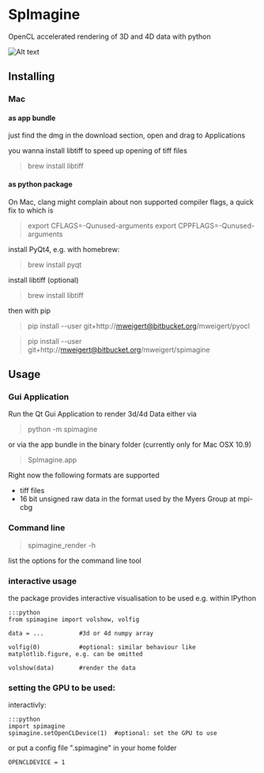 # SpImagine

OpenCL accelerated rendering of 3D and 4D data with python


![Alt text](https://bitbucket.org/mweigert/spimagine/raw/master/spimagine_image.png)

## Installing

### Mac

#### as app bundle

just find the dmg in the download section, open and drag to Applications

you wanna install libtiff to speed up opening of tiff files   
> brew install libtiff


#### as python package
  
On Mac, clang might complain about non supported compiler flags, a quick fix to which is

> export CFLAGS=-Qunused-arguments
> export CPPFLAGS=-Qunused-arguments


install PyQt4, e.g. with homebrew:
> brew install pyqt

install libtiff (optional)
> brew install libtiff


then with pip

> pip install --user git+http://mweigert@bitbucket.org/mweigert/pyocl

> pip install --user git+http://mweigert@bitbucket.org/mweigert/spimagine


## Usage

### Gui Application

Run the  Qt Gui Application to render 3d/4d Data either via  


> python -m spimagine

or via the app bundle in the binary folder (currently only for Mac OSX 10.9) 

> SpImagine.app


Right now the following formats are supported

- tiff files
- 16 bit unsigned raw data in the format used by the Myers Group at mpi-cbg

### Command line

> spimagine_render -h

list the options for the command line tool



### interactive usage

the package provides interactive visualisation to be used e.g. within IPython

    :::python 
	from spimagine import volshow, volfig

	data = ...          #3d or 4d numpy array
	
	volfig(0)           #optional: similar behaviour like matplotlib.figure, e.g. can be omitted
	
	volshow(data)       #render the data

### setting the GPU to be used:

interactivly:

    :::python 
	import spimagine 
	spimagine.setOpenCLDevice(1)  #optional: set the GPU to use


or put a config file ".spimagine" in your home folder

    OPENCLDEVICE = 1